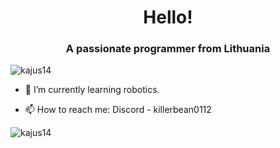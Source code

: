 <h1 align="center">Hello!</h1>
<h3 align="center">A passionate programmer from Lithuania</h3>

<p align="left"> <img src="https://komarev.com/ghpvc/?username=kajus14&label=Profile%20views&color=0e75b6&style=flat" alt="kajus14" /> </p>

- 🌱 I’m currently learning robotics.

- 📫 How to reach me: Discord - killerbean0112
</p>

<p><img align="left" src="https://github-readme-stats.vercel.app/api/top-langs?username=kajus14&show_icons=true&locale=en&layout=compact" alt="kajus14" /></p>
